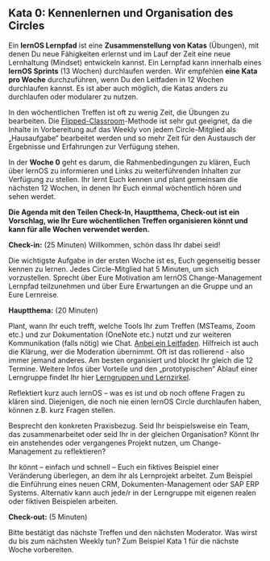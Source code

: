 ## Kata 0: Kennenlernen und Organisation des Circles ##

Ein **lernOS Lernpfad** ist eine **Zusammenstellung von Katas** (Übungen), mit denen Du neue Fähigkeiten erlernst und im Lauf der Zeit eine neue Lernhaltung (Mindset) entwickeln kannst. Ein Lernpfad kann innerhalb eines **lernOS Sprints** (13 Wochen) durchlaufen werden. Wir empfehlen **eine Kata pro Woche** durchzuführen, wenn Du den Leitfaden in 12 Wochen durchlaufen kannst. Es ist aber auch möglich, die Katas anders zu durchlaufen oder modularer zu nutzen.

In den wöchentlichen Treffen ist oft zu wenig Zeit, die Übungen zu bearbeiten. Die [Flipped-Classroom](https://de.wikipedia.org/wiki/Umgedrehter_Unterricht)-Methode ist sehr gut geeignet, da die Inhalte in Vorbereitung auf das Weekly von jedem Circle-Mitglied als „Hausaufgabe“ bearbeitet werden und so mehr Zeit für den Austausch der Ergebnisse und Erfahrungen zur Verfügung stehen.

In der **Woche 0** geht es darum, die Rahmenbedingungen zu klären, Euch über lernOS zu informieren und Links zu weiterführenden Inhalten zur Verfügung zu stellen. Ihr lernt Euch kennen und plant gemeinsam die nächsten 12 Wochen, in denen Ihr Euch einmal wöchentlich hören und sehen werdet. 

**Die Agenda mit den Teilen Check-In, Hauptthema, Check-out ist ein Vorschlag, wie Ihr Eure wöchentlichen Treffen organisieren könnt und kann für alle Wochen verwendet werden.** 

**Check-in:** (25 Minuten) Willkommen, schön dass Ihr dabei seid!

Die wichtigste Aufgabe in der ersten Woche ist es, Euch gegenseitig besser kennen zu lernen. Jedes Circle-Mitglied hat 5 Minuten, um sich vorzustellen. Sprecht über Eure Motivation am lernOS Change-Management Lernpfad teilzunehmen und über Eure Erwartungen an die Gruppe und an Eure Lernreise.

**Hauptthema:** (20 Minuten)  

Plant, wann Ihr euch trefft, welche Tools Ihr zum Treffen (MSTeams, Zoom etc.) und zur Dokumentation (OneNote etc.) nutzt und zur weiteren Kommunikation (falls nötig) wie Chat. [Anbei ein Leitfaden](https://www.linkedin.com/posts/thomasjenewein_learning-circle-experience-tool-guide-activity-6899241139640356864-l-6G/). Hilfreich ist auch die Klärung, wer die Moderation übernimmt. Oft ist das rollierend - also immer jemand anderes. Am besten organisiert und blockt Ihr gleich die 12 Termine. Weitere Infos über Vorteile und den „prototypischen“ Ablauf einer Lerngruppe findet Ihr hier  [Lerngruppen und Lernzirkel](https://lernos.org/de/2-learning-circle/).

Reflektiert kurz auch lernOS – was es ist und ob noch offene Fragen zu klären sind. Diejenigen, die noch nie einen lernOS Circle durchlaufen haben, können z.B. kurz Fragen stellen.

Besprecht den konkreten Praxisbezug. Seid Ihr beispielsweise ein Team, das zusammenarbeitet oder seid Ihr in der gleichen Organisation? Könnt Ihr ein anstehendes oder vergangenes Projekt nutzen, um Change-Management zu reflektieren? 

Ihr könnt – einfach und schnell – Euch ein fiktives Beispiel einer Veränderung überlegen, an dem ihr als Lernprojekt arbeitet. Zum Beispiel die Einführung eines neuen CRM, Dokumenten-Management oder SAP ERP Systems. Alternativ kann auch jede/r in der Lerngruppe mit eigenen realen oder fiktiven Beispielen arbeiten.

**Check-out:** (5 Minuten)  

Bitte bestätigt das nächste Treffen und den nächsten Moderator. Was wirst du bis zum nächsten Weekly tun? Zum Beispiel Kata 1 für die nächste Woche vorbereiten.
